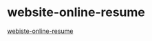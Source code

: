 # website-online-resume
[webiste-online-resume](https://deborahpizzichillo.github.io/website-online-resume/)

